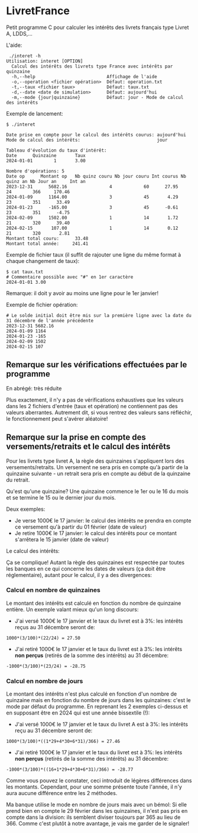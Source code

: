 # LivretFrance

Petit programme C pour calculer les intérêts des livrets français type Livret A, LDDS,...

L'aide:
```
 ./interet -h
Utilisation: interet [OPTION]
  Calcul des intérêts des livrets type France avec intérêts par quinzaine
  -h,--help                           Affichage de l'aide
  -o,--operation <fichier opération>  Défaut: operation.txt
  -t,--taux <fichier taux>            Défaut: taux.txt
  -d,--date <date de simulation>      Défaut: aujourd'hui
  -m,--mode {jour|quinzaine}          Défaut: jour - Mode de calcul des intérêts

```
Exemple de lancement:
```
$ ./interet

Date prise en compte pour le calcul des intérêts courus: aujourd'hui
Mode de calcul des intérêts:                             jour

Tableau d'évolution du taux d'intérêt:
Date      Quinzaine       Taux
2024-01-01        1       3.00

Nombre d'opérations: 5
Date op      Montant op   Nb quinz couru Nb jour couru Int courus Nb quinz an Nb Jour an     Int an
2023-12-31      5682.16                4            60      27.95          24        366     170.46
2024-01-09      1164.00                3            45       4.29          23        351      33.49
2024-01-23      -165.00                3            45      -0.61          23        351      -4.75
2024-02-09      1502.00                1            14       1.72          21        320      39.40
2024-02-15       107.00                1            14       0.12          21        320       2.81
Montant total couru:      33.48
Montant total année:     241.41

```
Exemple de fichier taux (il suffit de rajouter une ligne du même format à chaque changement de taux):
```
$ cat taux.txt
# Commentaire possible avec "#" en 1er caractère
2024-01-01 3.00
```
Remarque: il doit y avoir au moins une ligne pour le 1er janvier!

Exemple de fichier opération:

```
# Le solde initial doit être mis sur la première ligne avec la date du 31 décembre de l'année précédente
2023-12-31 5682.16
2024-01-09 1164
2024-01-23 -165
2024-02-09 1502
2024-02-15 107
```

## Remarque sur les vérifications effectuées par le programme
En abrégé: très réduite

Plus exactement, il n'y a pas de vérifications exhaustives que les valeurs dans les 2 fichiers d'entrée (taux et opération) ne contiennent pas des valeurs aberrantes. Autrement dit, si vous rentrez des valeurs sans réfléchir, le fonctionnement peut s'avérer aléatoire!

## Remarque sur la prise en compte des versements/retraits et le calcul des intérêts

Pour les livrets type livret A, la règle des quinzaines s'appliquent lors des versements/retraits. Un versement ne sera pris en compte qu'à partir de la quinzaine suivante - un retrait sera pris en compte au début de la quinzaine du retrait.

Qu'est qu'une quinzaine? Une quinzaine commence le 1er ou le 16 du mois et se termine le 15 ou le dernier jour du mois.

Deux exemples:

* Je verse 1000€ le 17 janvier: le calcul des intérêts ne prendra en compte ce versement qu'à partir du 01 février (date de valeur)
* Je retire 1000€ le 17 janvier: le calcul des intérêts pour ce montant s'arrêtera le 15 janvier (date de valeur)

Le calcul des intérêts:

Ça se complique! Autant la règle des quinzaines est respectée par toutes les banques en ce qui concerne les dates de valeurs (ça doit être réglementaire), autant pour le calcul, il y a des divergences:

### Calcul en nombre de quinzaines
Le montant des intérêts est calculé en fonction du nombre de quinzaine entière. Un exemple valant mieux qu'un long discours:

* J'ai versé 1000€ le 17 janvier et le taux du livret est à 3%: les intérêts reçus au 31 décembre seront de:
```
1000*(3/100)*(22/24) = 27.50
```
* J'ai retiré 1000€ le 17 janvier et le taux du livret est à 3%: les intérêts **non perçus** (retirés de la somme des intérêts) au 31 décembre:
```
-1000*(3/100)*(23/24) = -28.75
```
### Calcul en nombre de jours
Le montant des intérêts n'est plus calculé en fonction d'un nombre de quinzaine mais en fonction du nombre de jours dans les quinzaines: c'est le mode par défaut du programme. En reprenant les 2 exemples ci-dessus et en supposant être en 2024 qui est une année bissextile (!):

* J'ai versé 1000€ le 17 janvier et le taux du livret A est à 3%: les intérêts reçu au 31 décembre seront de:
```
1000*(3/100)*((1*29+4*30+6*31)/366) = 27.46
```
* J'ai retiré 1000€ le 17 janvier et le taux du livret est à 3%: les intérêts **non perçus** (retirés de la somme des intérêts) au 31 décembre:
```
-1000*(3/100)*((16+1*29+4*30+6*31)/366) = -28.77
```

Comme vous pouvez le constater, ceci introduit de légères différences dans les montants. Cependant, pour une somme présente toute l'année, il n'y aura aucune différence entre les 2 méthodes.

Ma banque utilise le mode en nombre de jours mais avec un bémol: Si elle prend bien en compte le 29 février dans les quinzaines, il n'est pas pris en compte dans la division: ils semblent diviser toujours par 365 au lieu de 366. Comme c'est plutôt à notre avantage, je vais me garder de le signaler!